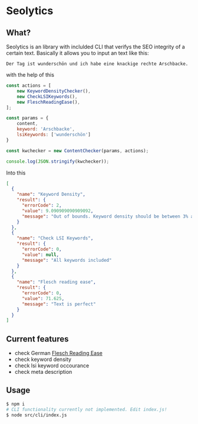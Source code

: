 # Seolytics

## What?
Seolytics is an library with inclulded CLI that verifys the SEO integrity of a certain text.
Basically it allows you to input an text like this:
```
Der Tag ist wunderschön und ich habe eine knackige rechte Arschbacke.
```

with the help of this
```javascript
const actions = [
    new KeywordDensityChecker(),
    new CheckLSIKeywords(),
    new FleschReadingEase(),
];

const params = {
    content,
    keyword: 'Arschbacke',
    lsiKeywords: ['wunderschön']
}

const kwchecker = new ContentChecker(params, actions);

console.log(JSON.stringify(kwchecker));
```

Into this
```json
[
  {
    "name": "Keyword Density",
    "result": {
      "errorCode": 2,
      "value": 9.090909090909092,
      "message": "Out of bounds. Keyword density should be between 3% and 1.5%"
    }
  },
  {
    "name": "Check LSI Keywords",
    "result": {
      "errorCode": 0,
      "value": null,
      "message": "All keywords included"
    }
  },
  {
    "name": "Flesch reading ease",
    "result": {
      "errorCode": 0,
      "value": 71.625,
      "message": "Text is perfect"
    }
  }
]
```

## Current features
- check German [Flesch Reading Ease][fre]
- check keyword density
- check lsi keyword occourance
- check meta description

## Usage
```sh
$ npm i
# CLI functionality currently not implemented. Edit index.js!
$ node src/cli/index.js
```

[fre]: https://de.ryte.com/wiki/Flesch-Reading-Ease
